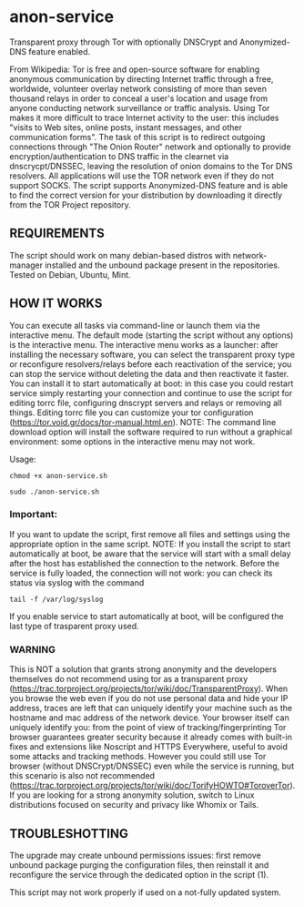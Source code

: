 # anon-service

Transparent proxy through Tor with optionally DNSCrypt and Anonymized-DNS feature enabled.

From Wikipedia: Tor is free and open-source software for enabling anonymous
communication by directing Internet traffic through a free, worldwide, volunteer
overlay network consisting of more than seven thousand relays in order to 
conceal a user's location and usage from anyone conducting network surveillance
or traffic analysis. Using Tor makes it more difficult to trace Internet
activity to the user: this includes "visits to Web sites, online posts, instant 
messages, and other communication forms".
The task of this script is to redirect outgoing connections through "The Onion 
Router" network and optionally to provide encryption/authentication to DNS traffic 
in the clearnet via dnscrycpt/DNSSEC, leaving the resolution of onion domains to the 
Tor DNS resolvers.
All applications will use the TOR network even if they do not support SOCKS.
The script supports Anonymized-DNS feature and is able to find the correct 
version for your distribution by downloading it directly from the TOR Project 
repository.



## REQUIREMENTS


The script should work on many debian-based distros with network-manager installed
and the unbound package present in the repositories. Tested on Debian, Ubuntu, Mint.



## HOW IT WORKS
You can execute all tasks via command-line or launch them via the interactive menu.
The default mode (starting the script without any options) is the interactive menu.
The interactive menu works as a launcher: after installing the necessary software, you can select
the transparent proxy type or reconfigure resolvers/relays before each 
reactivation of the service; you can stop the service without deleting the data
and then reactivate it faster.
You can install it to start automatically at boot: in this case you could restart
service simply restarting your connection and continue to use the script for
editing torrc file, configuring dnscrypt servers and relays or removing all things.
Editing torrc file you can customize your tor configuration (https://tor.void.gr/docs/tor-manual.html.en).
NOTE: The command line download option will install the software required to run without a graphical 
environment: some options in the interactive menu may not work.

Usage:

```
chmod +x anon-service.sh
```
```
sudo ./anon-service.sh
```

### Important: 
If you want to update the script, first remove all files and settings using the 
appropriate option in the same script.
NOTE:
If you install the script to start automatically at boot, be aware that the service 
will start with a small delay after the host has established the connection to the 
network. Before the service is fully loaded, the connection will not work: you can 
check its status via syslog with the command

```
tail -f /var/log/syslog
```

If you enable service to start automatically at boot, will be configured
the last type of trasparent proxy used.

### WARNING

This is NOT a solution that grants strong anonymity and the developers themselves 
do not recommend using tor as a transparent proxy
(https://trac.torproject.org/projects/tor/wiki/doc/TransparentProxy).
When you browse the web even if you do not use personal data and hide your IP address,
traces are left that can uniquely identify your machine such as the hostname and mac 
address of the network device. Your browser itself can uniquely identify you: from 
the point of view of tracking/fingerprinting Tor browser guarantees greater security 
because it already comes with built-in fixes and extensions like Noscript and HTTPS 
Everywhere, useful to avoid some attacks and tracking methods.
However you could still use Tor browser (without DNSCrypt/DNSSEC) even while the
service is running, but this scenario is also not recommended
(https://trac.torproject.org/projects/tor/wiki/doc/TorifyHOWTO#ToroverTor).
If you are looking for a strong anonymity solution, switch to Linux distributions 
focused on security and privacy like Whomix or Tails.

## TROUBLESHOTTING

The upgrade may create unbound permissions issues: first remove unbound package purging
the configuration files, then reinstall it and reconfigure the service through the 
dedicated option in the script (1).

This script may not work properly if used on a not-fully updated system.
